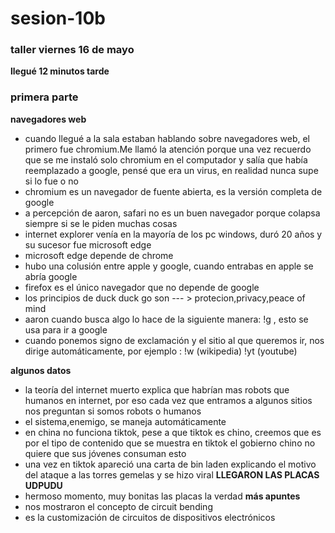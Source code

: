 # sesion-10b
### taller viernes 16 de mayo

**llegué 12 minutos tarde**

### primera parte

**navegadores web**

- cuando llegué a la sala estaban hablando sobre navegadores web, el primero fue chromium.Me llamó la atención porque una vez recuerdo que se me instaló solo chromium en el computador y salía que había reemplazado a google, pensé que era un virus, en realidad nunca supe si lo fue o no
- chromium es un navegador de fuente abierta, es la versión completa de google
- a percepción de aaron, safari no es un buen navegador porque colapsa siempre si se le piden muchas cosas
- internet explorer venía en la mayoría de los pc windows, duró 20 años y su sucesor fue microsoft edge
- microsoft edge depende de chrome
- hubo una colusión entre apple y google, cuando entrabas en apple se abría google
- firefox es el único navegador que no depende de google
- los principios de duck duck go son --- > protecion,privacy,peace of mind
- aaron cuando busca algo lo hace de la siguiente manera: !g , esto se usa para ir a google
- cuando ponemos signo de exclamación y el sitio al que queremos ir, nos dirige automáticamente, por ejemplo : !w (wikipedia) !yt (youtube)

**algunos datos**
- la teoría del internet muerto explica que habrían mas robots que humanos en internet, por eso cada vez que entramos a algunos sitios nos preguntan si somos robots o humanos
- el sistema,enemigo, se maneja automáticamente
- en china no funciona tiktok, pese a que tiktok es chino, creemos que es por el tipo de contenido que se muestra en tiktok el gobierno chino no quiere que sus jóvenes consuman esto
- una vez en tiktok apareció una carta de bin laden explicando el motivo del ataque a las torres gemelas y se hizo viral
**LLEGARON LAS PLACAS UDPUDU**
- hermoso momento, muy bonitas las placas la verdad
**más apuntes**
- nos mostraron el concepto de circuit bending
- es la customización de circuitos de dispositivos electrónicos 

